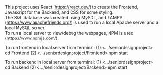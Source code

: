 This project uses React (https://react.dev/) to create the Frontend, Javascript for the Backend, and CSS for some styling.  
The SQL database was created using MySQL, and XAMPP (https://www.apachefriends.org/) is used to run a local Apache server and a local MySQL server.  
To run a local server to view/debug the webpages, NPM is used (https://www.npmjs.com/).



To run frontend in local server from terminal:
(1) <.../seniordesignproject> cd Frontend 
(2) <.../seniordesignproject/Frontend> npm start 

To run backend in local server from terminal:
(1) <.../seniordesignproject> cd Backend
(2) <.../seniordesignproject/Backend> npm start
